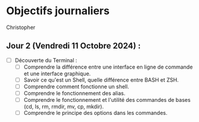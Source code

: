 # Objectifs journaliers

Christopher

## Jour 2 (Vendredi 11 Octobre 2024) :

- [ ] Découverte du Terminal :
  - [ ] Comprendre la différence entre une interface en ligne de commande et une interface graphique.
  - [ ] Savoir ce qu'est un Shell, quelle différence entre BASH et ZSH.
  - [ ] Comprendre comment fonctionne un shell.
  - [ ] Comprendre le fonctionnement des alias.
  - [ ] Comprendre le fonctionnement et l'utilité des commandes de bases (cd, ls, rm, rmdir, mv, cp, mkdir).
  - [ ] Comprendre le principe des options dans les commandes.
